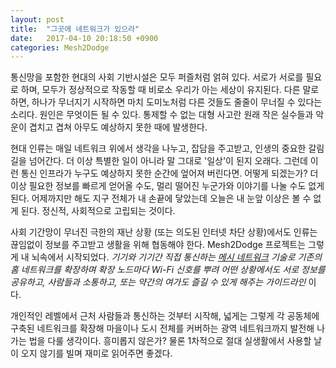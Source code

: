 ```yaml
---
layout: post
title:  "그곳에 네트워크가 있으라"
date:   2017-04-10 20:18:50 +0900
categories: Mesh2Dodge
---
```


통신망을 포함한 현대의 사회 기반시설은 모두 퍼즐처럼 얽혀 있다. 서로가 서로를 필요로 하며, 모두가 정상적으로 작동할 때 비로소 우리가 아는 세상이 유지된다. 다른 말로 하면, 하나가 무너지기 시작하면 마치 도미노처럼 다른 것들도 줄줄이 무너질 수 있다는 소리다. 원인은 무엇이든 될 수 있다. 통제할 수 없는 대형 사고란 원래 작은 실수들과 악운이 겹치고 겹쳐 아무도 예상하지 못한 때에 발생한다.

현대 인류는 매일 네트워크 위에서 생각을 나누고, 잡담을 주고받고, 인생의 중요한 갈림길을 넘어간다. 더 이상 특별한 일이 아니라 말 그대로 '일상'이 된지 오래다. 그런데 이런 통신 인프라가 누구도 예상하지 못한 순간에 엎어져 버린다면. 어떻게 되겠는가? 더 이상 필요한 정보를 빠르게 얻어올 수도, 멀리 떨어진 누군가와 이야기를 나눌 수도 없게 된다. 어제까지만 해도 지구 전체가 내 손끝에 닿았는데 오늘은 내 눈앞 이상은 볼 수 없게 된다. 정신적, 사회적으로 고립되는 것이다.

사회 기간망이 무너진 극한의 재난 상황 (또는 의도된 인터넷 차단 상황)에서도 인류는 끊임없이 정보를 주고받고 생활을 위해 협동해야 한다. Mesh2Dodge 프로젝트는 그렇게 내 뇌속에서 시작되었다. *기기와 기기간 직접 통신하는 [메시 네트워크](https://en.wikipedia.org/wiki/Mesh_networking) 기술로 기존의 홈 네트워크를 확장하며 확장 노드마다 Wi-Fi 신호를 뿌려 어떤 상황에서도 서로 정보를 공유하고, 사람들과 소통하고, 또는 약간의 여가도 즐길 수 있게 해주는 가이드라인* 이다.

개인적인 레벨에서 근처 사람들과 통신하는 것부터 시작해, 넓게는 그렇게 각 공동체에 구축된 네트워크를 확장해 마을이나 도시 전체를 커버하는 광역 네트워크까지 발전해 나가는 법을 다룰 생각이다. 흥미롭지 않은가? 물론 1차적으로 절대 실생활에서 사용할 날이 오지 않기를 빌며 재미로 읽어주면 좋겠다.
